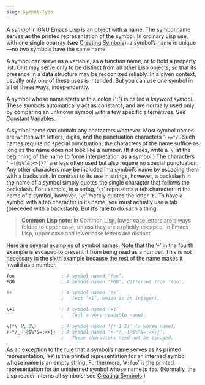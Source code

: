```yaml
---
slug: Symbol-Type
---
```


A *symbol* in GNU Emacs Lisp is an object with a name. The symbol name serves as the printed representation of the symbol. In ordinary Lisp use, with one single obarray (see [Creating Symbols](Creating-Symbols)), a symbol’s name is unique—no two symbols have the same name.

A symbol can serve as a variable, as a function name, or to hold a property list. Or it may serve only to be distinct from all other Lisp objects, so that its presence in a data structure may be recognized reliably. In a given context, usually only one of these uses is intended. But you can use one symbol in all of these ways, independently.

A symbol whose name starts with a colon (‘`:`’) is called a *keyword symbol*. These symbols automatically act as constants, and are normally used only by comparing an unknown symbol with a few specific alternatives. See [Constant Variables](Constant-Variables).

A symbol name can contain any characters whatever. Most symbol names are written with letters, digits, and the punctuation characters ‘`-+=*/`’. Such names require no special punctuation; the characters of the name suffice as long as the name does not look like a number. (If it does, write a ‘`\`’ at the beginning of the name to force interpretation as a symbol.) The characters ‘`_~!@$%^&:<>{}?`’ are less often used but also require no special punctuation. Any other characters may be included in a symbol’s name by escaping them with a backslash. In contrast to its use in strings, however, a backslash in the name of a symbol simply quotes the single character that follows the backslash. For example, in a string, ‘`\t`’ represents a tab character; in the name of a symbol, however, ‘`\t`’ merely quotes the letter ‘`t`’. To have a symbol with a tab character in its name, you must actually use a tab (preceded with a backslash). But it’s rare to do such a thing.

> **Common Lisp note:** In Common Lisp, lower case letters are always folded to upper case, unless they are explicitly escaped. In Emacs Lisp, upper case and lower case letters are distinct.

Here are several examples of symbol names. Note that the ‘`+`’ in the fourth example is escaped to prevent it from being read as a number. This is not necessary in the sixth example because the rest of the name makes it invalid as a number.

```lisp
foo                 ; A symbol named ‘foo’.
FOO                 ; A symbol named ‘FOO’, different from ‘foo’.
```

```lisp
1+                  ; A symbol named ‘1+’
                    ;   (not ‘+1’, which is an integer).
```

```lisp
\+1                 ; A symbol named ‘+1’
                    ;   (not a very readable name).
```

```lisp
\(*\ 1\ 2\)         ; A symbol named ‘(* 1 2)’ (a worse name).
+-*/_~!@$%^&=:<>{}  ; A symbol named ‘+-*/_~!@$%^&=:<>{}’.
                    ;   These characters need not be escaped.
```

As an exception to the rule that a symbol’s name serves as its printed representation, ‘`##`’ is the printed representation for an interned symbol whose name is an empty string. Furthermore, ‘`#:foo`’ is the printed representation for an uninterned symbol whose name is `foo`. (Normally, the Lisp reader interns all symbols; see [Creating Symbols](Creating-Symbols).)
